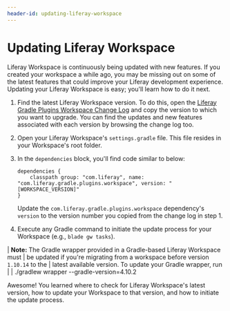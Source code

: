 ```yaml
---
header-id: updating-liferay-workspace
---
```


# Updating Liferay Workspace

Liferay Workspace is continuously being updated with new features. If you
created your workspace a while ago, you may be missing out on some of the latest
features that could improve your Liferay development experience. Updating your
Liferay Workspace is easy; you'll learn how to do it next.

1.  Find the latest Liferay Workspace version. To do this, open the
    [Liferay Gradle Plugins Workspace Change Log](https://github.com/liferay/liferay-portal/blob/master/modules/sdk/gradle-plugins-workspace/CHANGELOG.markdown)
    and copy the version to which you want to upgrade. You can find the updates
    and new features associated with each version by browsing the change log
    too.

2.  Open your Liferay Workspace's `settings.gradle` file. This file resides in
    your Workspace's root folder.

3.  In the `dependencies` block, you'll find code similar to below:

        dependencies {
            classpath group: "com.liferay", name: "com.liferay.gradle.plugins.workspace", version: "[WORKSPACE_VERSION]"
        }

    Update the `com.liferay.gradle.plugins.workspace` dependency's `version` to
    the version number you copied from the change log in step 1.

4.  Execute any Gradle command to initiate the update process for your Workspace
    (e.g., `blade gw tasks`).

| **Note:** The Gradle wrapper provided in a Gradle-based Liferay Workspace must
| be updated if you're migrating from a workspace before version `1.10.14` to the
| latest available version. To update your Gradle wrapper, run
| 
|     ./gradlew wrapper --gradle-version=4.10.2

Awesome! You learned where to check for Liferay Workspace's latest version, how
to update your Workspace to that version, and how to initiate the update
process.
